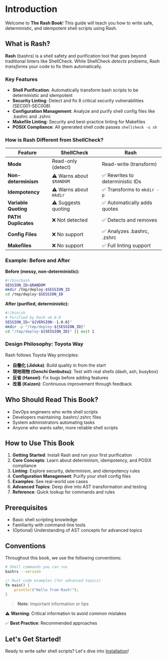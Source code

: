 # Introduction

Welcome to **The Rash Book**! This guide will teach you how to write safe, deterministic, and idempotent shell scripts using Rash.

## What is Rash?

**Rash** (bashrs) is a shell safety and purification tool that goes beyond traditional linters like ShellCheck. While ShellCheck *detects* problems, Rash *transforms* your code to fix them automatically.

### Key Features

- **Shell Purification**: Automatically transform bash scripts to be deterministic and idempotent
- **Security Linting**: Detect and fix 8 critical security vulnerabilities (SEC001-SEC008)
- **Configuration Management**: Analyze and purify shell config files like .bashrc and .zshrc
- **Makefile Linting**: Security and best-practice linting for Makefiles
- **POSIX Compliance**: All generated shell code passes `shellcheck -s sh`

### How is Rash Different from ShellCheck?

| Feature | ShellCheck | Rash |
|---------|------------|------|
| **Mode** | Read-only (detect) | Read-write (transform) |
| **Non-determinism** | ⚠️ Warns about `$RANDOM` | ✅ Rewrites to deterministic IDs |
| **Idempotency** | ⚠️ Warns about `mkdir` | ✅ Transforms to `mkdir -p` |
| **Variable Quoting** | ⚠️ Suggests quoting | ✅ Automatically adds quotes |
| **PATH Duplicates** | ❌ Not detected | ✅ Detects and removes |
| **Config Files** | ❌ No support | ✅ Analyzes .bashrc, .zshrc |
| **Makefiles** | ❌ No support | ✅ Full linting support |

### Example: Before and After

**Before (messy, non-deterministic):**

```bash
#!/bin/bash
SESSION_ID=$RANDOM
mkdir /tmp/deploy-$SESSION_ID
cd /tmp/deploy-$SESSION_ID
```

**After (purified, deterministic):**

```bash
#!/bin/sh
# Purified by Rash v6.0.0
SESSION_ID="${VERSION:-1.0.0}"
mkdir -p "/tmp/deploy-${SESSION_ID}"
cd "/tmp/deploy-${SESSION_ID}" || exit 1
```

### Design Philosophy: Toyota Way

Rash follows Toyota Way principles:

- **自働化 (Jidoka)**: Build quality in from the start
- **現地現物 (Genchi Genbutsu)**: Test with real shells (dash, ash, busybox)
- **反省 (Hansei)**: Fix bugs before adding features
- **改善 (Kaizen)**: Continuous improvement through feedback

## Who Should Read This Book?

- DevOps engineers who write shell scripts
- Developers maintaining .bashrc/.zshrc files
- System administrators automating tasks
- Anyone who wants safer, more reliable shell scripts

## How to Use This Book

1. **Getting Started**: Install Rash and run your first purification
2. **Core Concepts**: Learn about determinism, idempotency, and POSIX compliance
3. **Linting**: Explore security, determinism, and idempotency rules
4. **Configuration Management**: Purify your shell config files
5. **Examples**: See real-world use cases
6. **Advanced Topics**: Deep dive into AST transformation and testing
7. **Reference**: Quick lookup for commands and rules

## Prerequisites

- Basic shell scripting knowledge
- Familiarity with command-line tools
- (Optional) Understanding of AST concepts for advanced topics

## Conventions

Throughout this book, we use the following conventions:

```bash
# Shell commands you can run
bashrs --version
```

```rust
// Rust code examples (for advanced topics)
fn main() {
    println!("Hello from Rash!");
}
```

> **Note**: Important information or tips

⚠️ **Warning**: Critical information to avoid common mistakes

✅ **Best Practice**: Recommended approaches

## Let's Get Started!

Ready to write safer shell scripts? Let's dive into [Installation](./getting-started/installation.md)!
